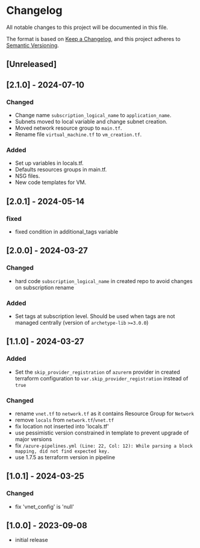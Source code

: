 # Changelog

All notable changes to this project will be documented in this file.

The format is based on [Keep a Changelog](https://keepachangelog.com/en/1.1.0/),
and this project adheres to [Semantic Versioning](https://semver.org/spec/v2.0.0.html).

## [Unreleased]

## [2.1.0] - 2024-07-10

### Changed

- Change name `subscription_logical_name` to `application_name`.
- Subnets moved to local variable and change subnet creation.
- Moved network resource group to `main.tf`.
- Rename file `virtual_machine.tf` to `vm_creation.tf`.

### Added

- Set up variables in locals.tf.
- Defaults resources groups in main.tf.
- NSG files.
- New code templates for VM.

## [2.0.1] - 2024-05-14

### fixed

- fixed condition in additional_tags variable

## [2.0.0] - 2024-03-27

### Changed

- hard code `subscription_logical_name` in created repo to avoid changes on subscription rename

### Added

- Set tags at subscription level. Should be used when tags are not managed centrally (version of `archetype-lib` `>=3.0.0`)

## [1.1.0] - 2024-03-27

### Added

- Set the `skip_provider_registration` of `azurerm` provider in created terraform configuration to `var.skip_provider_registration` instead of `true`

### Changed

- rename `vnet.tf` to `network.tf` as it contains Resource Group for `Network`
- remove `locals` from `network.tf`/`vnet.tf`
- fix location not inserted into 'locals.tf'
- use pessimistic version constrained in template to prevent upgrade of major versions
- fix `/azure-pipelines.yml (Line: 22, Col: 12): While parsing a block mapping, did not find expected key.`
- use 1.7.5 as terraform version in pipeline

## [1.0.1] - 2024-03-25

### Changed

- fix 'vnet_config' is 'null'

## [1.0.0] - 2023-09-08

- initial release
